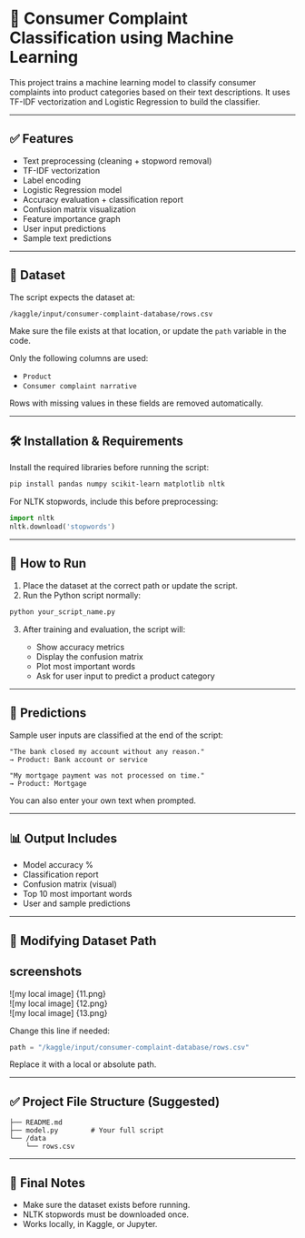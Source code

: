 # 🧠 Consumer Complaint Classification using Machine Learning

This project trains a machine learning model to classify consumer complaints into product categories based on their text descriptions. It uses TF-IDF vectorization and Logistic Regression to build the classifier.

---

## ✅ Features

* Text preprocessing (cleaning + stopword removal)
* TF-IDF vectorization
* Label encoding
* Logistic Regression model
* Accuracy evaluation + classification report
* Confusion matrix visualization
* Feature importance graph
* User input predictions
* Sample text predictions

---

## 📂 Dataset

The script expects the dataset at:

```
/kaggle/input/consumer-complaint-database/rows.csv
```

Make sure the file exists at that location, or update the `path` variable in the code.

Only the following columns are used:

* `Product`
* `Consumer complaint narrative`

Rows with missing values in these fields are removed automatically.

---

## 🛠️ Installation & Requirements

Install the required libraries before running the script:

```bash
pip install pandas numpy scikit-learn matplotlib nltk
```

For NLTK stopwords, include this before preprocessing:

```python
import nltk
nltk.download('stopwords')
```

---

## 🚀 How to Run

1. Place the dataset at the correct path or update the script.
2. Run the Python script normally:

```bash
python your_script_name.py
```

3. After training and evaluation, the script will:

   * Show accuracy metrics
   * Display the confusion matrix
   * Plot most important words
   * Ask for user input to predict a product category

---

## 🧾 Predictions

Sample user inputs are classified at the end of the script:

```text
"The bank closed my account without any reason."  
→ Product: Bank account or service

"My mortgage payment was not processed on time."  
→ Product: Mortgage
```

You can also enter your own text when prompted.

---

## 📊 Output Includes

* Model accuracy %
* Classification report
* Confusion matrix (visual)
* Top 10 most important words
* User and sample predictions

---

## 🔄 Modifying Dataset Path


## screenshots
![my local image] {11.png}  
![my local image] {12.png}  
![my local image] {13.png}  

Change this line if needed:

```python
path = "/kaggle/input/consumer-complaint-database/rows.csv"
```

Replace it with a local or absolute path.

---

## ✅ Project File Structure (Suggested)

```
├── README.md
├── model.py        # Your full script
└── /data
    └── rows.csv
```

---

## 📌 Final Notes

* Make sure the dataset exists before running.
* NLTK stopwords must be downloaded once.
* Works locally, in Kaggle, or Jupyter.
